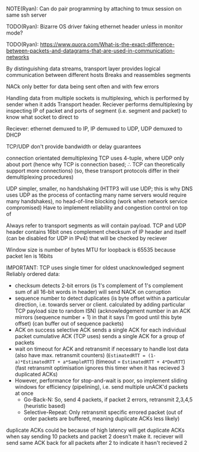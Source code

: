 <!-- SPDX-License-Identifier: zlib-acknowledgement -->

NOTE(Ryan): Can do pair programming by attaching to tmux session on same ssh server

TODO(Ryan): Bizarre OS driver faking ethernet header unless in monitor mode?

TODO(Ryan): https://www.quora.com/What-is-the-exact-difference-between-packets-and-datagrams-that-are-used-in-communication-networks

By distinguishing data streams, transport layer provides logical communication between different hosts
Breaks and reassembles segments

NACk only better for data being sent often and with few errors

Handling data from multiple sockets is multiplexing, which is performed by sender 
when it adds Transport header.
Reciever performs demultiplexing by inspecting IP of packet and ports of segment 
(i.e. segment and packet) to know what socket to direct to

Reciever: ethernet demuxed to IP, IP demuxed to UDP, UDP demuxed to DHCP

TCP/UDP don't provide bandwidth or delay guarantees

connection orientated demultiplexing TCP uses 4-tuple, where UDP only about port 
(hence why TCP is connection based; ∴ TCP can theoretically support more connections)
(so, these transport protocols differ in their demultiplexing procedures)

UDP simpler, smaller, no handshaking (HTTP3 will use UDP; this is why DNS uses UDP as the process of contacting many name servers would require many handshakes), 
no head-of-line blocking (work when network service compromised)
Have to implement reliability and congestion control on top of

Always refer to transport segments as will contain payload. 
TCP and UDP header contains 16bit ones complement checksum of IP header and itself (can be disabled for UDP in IPv4) that will be checked by reciever

Window size is number of bytes
MTU for loopback is 65535 because packet len is 16bits

IMPORTANT: TCP uses single timer for oldest unacknowledged segment
Reliably ordered data:
* checksum detects 2-bit errors (is 1's complement of 1's complement sum of all 16-bit words in header) 
will send NACK on corruption
* sequence number to detect duplicates 
(is byte offset within a particular direction, i.e. towards server or client. calculated by adding particular TCP payload size to random ISN)
(acknowledgement number in an ACK mirrors (sequence number + 1)  in that it says I'm good until this byte offset)
(can buffer out of sequence packets)
* ACK on success
selective ACK sends a single ACK for each individual packet 
cumulative ACK (TCP uses) sends a single ACK for a group of packets
* wait on timeout for ACK and retransmit if necessary to handle lost data (also have max. retransmit counters)
(`EstimatedRTT = (1- a)*EstimatedRTT + a*SampleRTT`)
(timeout = `EstimatedRTT + 4*DevRTT`)
(fast retransmit optimisation ignores this timer when it has recieved 3 duplicated ACKs)
* However, performance for stop-and-wait is poor, so implement sliding windows for efficiency 
(pipelining), i.e. send multiple unACK'd packets at once
  - Go-Back-N: So, send 4 packets, if packet 2 errors, retransmit 2,3,4,5 (heuristic based)
  - Selective-Repeat: Only retransmit specific errored packet (out of order packets are buffered, meaning duplicate ACKs less likely)

duplicate ACKs could be because of high latency
will get duplicate ACKs when say sending 10 packets and packet 2 doesn't make it. 
reciever will send same ACK back for all packets after 2 to indicate it hasn't recieved 2
